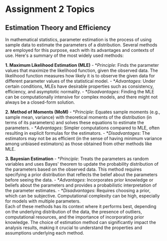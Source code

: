 # Assignment 2 Topics

## Estimation Theory and Efficiency

In mathematical statistics, parameter estimation is the process of using sample data to estimate the parameters of a distribution. Several methods are employed for this purpose, each with its advantages and contexts of use. Here's a summary of the most widely used methods:

**1. Maximum Likelihood Estimation (MLE)**
    - **Principle*: Finds the parameter values that maximize the likelihood function, given the observed data. The likelihood function measures how likely it is to observe the given data for different parameter values of the statistical model.
    - **Advantages*: Under certain conditions, MLEs have desirable properties such as consistency, efficiency, and asymptotic normality.
    - **Disadvantages*: Finding the MLE can be computationally intensive for complex models, and there might not always be a closed-form solution.

**2. Method of Moments (MoM)**
    - **Principle*: Equates sample moments (e.g., sample mean, variance) with theoretical moments of the distribution (in terms of its parameters) and solves these equations to estimate the parameters.
    - **Advantages*: Simpler computations compared to MLE, often resulting in explicit formulas for the estimators.
    - **Disadvantages*: The estimators may not be as efficient (in the sense of having minimum variance among unbiased estimators) as those obtained from other methods like MLE.

**3. Bayesian Estimation**
    - **Principle*: Treats the parameters as random variables and uses Bayes' theorem to update the probability distribution of the parameters based on the observed data. This method requires specifying a prior distribution that reflects the belief about the parameters before seeing the data.
    - **Advantages*: Incorporates prior knowledge or beliefs about the parameters and provides a probabilistic interpretation of the parameter estimates.
    - **Disadvantages*: Requires choosing a prior, which can be subjective. Computational complexity can be high, especially for models with multiple parameters.
<br>
Each of these methods has its context where it performs best, depending on the underlying distribution of the data, the presence of outliers, computational resources, and the importance of incorporating prior knowledge. The choice of estimation method can significantly impact the analysis results, making it crucial to understand the properties and assumptions underlying each method.